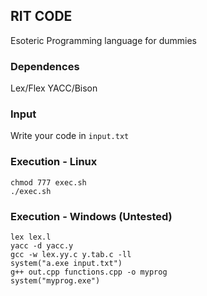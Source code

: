 ## RIT CODE

Esoteric Programming language for dummies

### Dependences
Lex/Flex
YACC/Bison

### Input

Write your code in `input.txt`


### Execution - Linux

```
chmod 777 exec.sh
./exec.sh
```
### Execution - Windows (Untested)

```
lex lex.l
yacc -d yacc.y
gcc -w lex.yy.c y.tab.c -ll
system("a.exe input.txt")
g++ out.cpp functions.cpp -o myprog
system("myprog.exe")

```